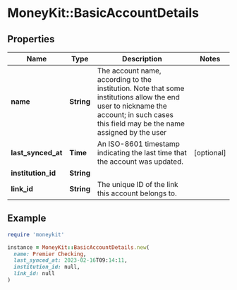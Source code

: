 # MoneyKit::BasicAccountDetails

## Properties

| Name | Type | Description | Notes |
| ---- | ---- | ----------- | ----- |
| **name** | **String** | The account name, according to the institution.  Note that some institutions allow         the end user to nickname the account; in such cases this field may be the name assigned by the user |  |
| **last_synced_at** | **Time** | An ISO-8601 timestamp indicating the last time that the account was updated. | [optional] |
| **institution_id** | **String** |  |  |
| **link_id** | **String** | The unique ID of the link this account belongs to. |  |

## Example

```ruby
require 'moneykit'

instance = MoneyKit::BasicAccountDetails.new(
  name: Premier Checking,
  last_synced_at: 2023-02-16T09:14:11,
  institution_id: null,
  link_id: null
)
```

